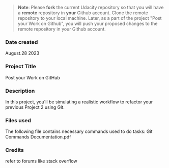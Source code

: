 >**Note**: Please **fork** the current Udacity repository so that you will have a **remote** repository in **your** Github account. Clone the remote repository to your local machine. Later, as a part of the project "Post your Work on Github", you will push your proposed changes to the remote repository in your Github account.

### Date created
August.28 2023

### Project Title
Post your Work on GitHub

### Description
In this project, you'll be simulating a realistic workflow to refactor your previous Project 2 using Git.

### Files used
The following file contains necessary commands used to do tasks:
Git Commands Documentation.pdf

### Credits
refer to forums like stack overflow


